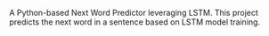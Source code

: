 A Python-based Next Word Predictor leveraging LSTM. This project predicts the next word in a sentence based on LSTM model training.
